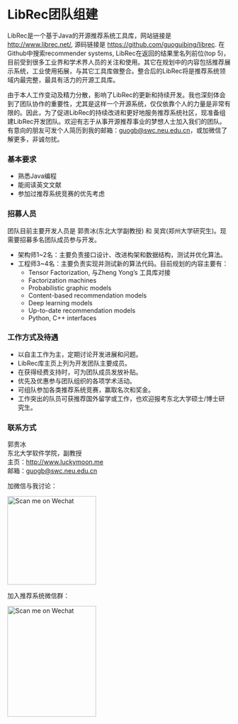 # LibRec团队组建

LibRec是一个基于Java的开源推荐系统工具库，网站链接是 http://www.librec.net/, 源码链接是 https://github.com/guoguibing/librec. 在Github中搜索recommender systems, LibRec在返回的结果里名列前位(top 5)，目前受到很多工业界和学术界人员的关注和使用。其它在规划中的内容包括推荐展示系统，工业使用拓展，与其它工具库做整合。整合后的LibRec将是推荐系统领域内最完整，最具有活力的开源工具库。

由于本人工作变动及精力分散，影响了LibRec的更新和持续开发。我也深刻体会到了团队协作的重要性，尤其是这样一个开源系统，仅仅依靠个人的力量是非常有限的。因此，为了促进LibRec的持续改进和更好地服务推荐系统社区，现准备组建LibRec开发团队。欢迎有志于从事开源推荐事业的梦想人士加入我们的团队。有意向的朋友可发个人简历到我的邮箱：guogb@swc.neu.edu.cn，或加微信了解更多，非诚勿扰。

### 基本要求

* 熟悉Java编程
* 能阅读英文文献
* 参加过推荐系统竞赛的优先考虑

### 招募人员
团队目前主要开发人员是 郭贵冰(东北大学副教授) 和 吴宾(郑州大学研究生)。现需要招募多名团队成员参与开发。

* 架构师1~2名：主要负责接口设计、改进构架和数据结构，测试并优化算法。
* 工程师3~4名：主要负责实现并测试新的算法代码。目前规划的内容主要有：
  * Tensor Factorization, 与Zheng Yong’s 工具库对接
  * Factorization machines
  * Probabilistic graphic models
  * Content-based recommendation models
  * Deep learning models
  * Up-to-date recommendation models
  * Python, C++ interfaces

### 工作方式及待遇

* 以自主工作为主，定期讨论开发进展和问题。
* LibRec库主页上列为开发团队主要成员。
* 在获得经费支持时，可为团队成员发放补贴。
* 优先及优惠参与团队组织的各项学术活动。
* 可组队参加各类推荐系统竞赛，赢取名次和奖金。
* 工作突出的队员可获推荐国外留学或工作，也欢迎报考东北大学硕士/博士研究生。

### 联系方式

郭贵冰  
东北大学软件学院，副教授  
主页：http://www.luckymoon.me  
邮箱：guogb@swc.neu.edu.cn


加微信与我讨论：

<img src="http://www.luckymoon.me/images/guibing-wechat.jpg" width="200" height="200" alt="Scan me on Wechat">

加入推荐系统微信群：

<img src="http://www.luckymoon.me/images/librec-wechat.jpg" width="200" height="250" alt="Scan me on Wechat">
